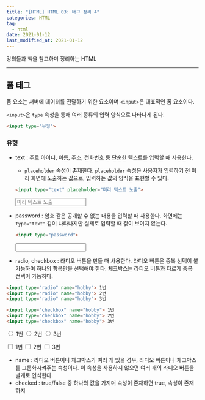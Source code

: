 ```yaml
---  
title: "[HTML] HTML 03: 태그 정리 4"  
categories: HTML  
tag:
  - html
date: 2021-01-12
last_modified_at: 2021-01-12
--- 
```


강의들과 책을 참고하며 정리하는 HTML

---

## 폼 태그

폼 요소는 서버에 데이터를 전달하기 위한 요소이며 `<input>`은 대표적인 폼 요소이다. 
 
`<input>`은 `type` 속성을 통해 여러 종류의 입력 양식으로 나타나게 된다.

```html
<input type="유형">
```

### 유형

- text : 주로 아이디, 이름, 주소, 전화번호 등 단순한 텍스트를 입력할 때 사용한다.
  - `placeholder` 속성이 존재한다. `placeholder` 속성은 사용자가 입력하기 전 미리 화면에 노출하는 값으로, 입력하는 값의 양식을 표현할 수 있다.
  
  ```html
  <input type="text" placeholder="미리 텍스트 노출">
  ```

  <input type="text" placeholder="미리 텍스트 노출">

- password : 암호 같은 공개할 수 없는 내용을 입력할 때 사용한다. 화면에는 `type="text"` 같이 나타나지만 실제로 입력할 때 값이 보이지 않는다.

  ```html
  <input type="password">
  ```

  <input type="password">

- radio, checkbox : 라디오 버튼을 만들 때 사용한다. 라디오 버튼은 중복 선택이 불가능하며 하나의 항목만을 선택해야 한다. 체크박스는 라디오 버튼과 다르게 중복 선택이 가능하다. 

```html
<input type="radio" name="hobby"> 1번
<input type="radio" name="hobby"> 2번
<input type="radio" name="hobby"> 3번 

<input type="checkbox" name="hobby"> 1번
<input type="checkbox" name="hobby"> 2번
<input type="checkbox" name="hobby"> 3번 
```

<input type="radio" name="hobby"> 1번
<input type="radio" name="hobby"> 2번
<input type="radio" name="hobby"> 3번 

<input type="checkbox" name="hobby"> 1번
<input type="checkbox" name="hobby"> 2번
<input type="checkbox" name="hobby"> 3번 

  - name : 라디오 버튼이나 체크박스가 여러 개 있을 경우, 라디오 버튼이나 체크박스를 그룹화시켜주는 속성이다. 이 속성을 사용하지 않으면 여러 개의 라디오 버튼을 별개로 인식한다.
  - checked : true/false 중 하나의 값을 가지며 속성이 존재하면 true, 속성이 존재하지 